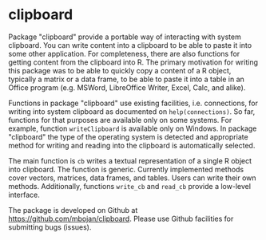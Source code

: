 clipboard
=========

Package "clipboard" provide a portable way of interacting with system
clipboard. You can write content into a clipboard to be able to paste it into
some other application. For completeness, there are also functions for getting
content from the clipboard into R.  The primary motivation for writing this
package was to be able to quickly copy a content of a R object, typically a
matrix or a data frame, to be able to paste it into a table in an Office
program (e.g. MSWord, LibreOffice Writer, Excel, Calc, and alike).

Functions in package "clipboard" use existing facilities, i.e. connections, for
writing into system clipboard as documented on `help(connections)`. So far,
functions for that purposes are available only on some systems. For example,
function `writeClipboard` is available only on Windows. In package "clipboard"
the type of the operating system is detected and appropriate method for writing
and reading into the clipboard is automatically selected.

The main function is `cb` writes a textual representation of a single R object
into clipboard. The function is generic. Currently implemented methods cover
vectors, matrices, data frames, and tables. Users can write their own methods.
Additionally, functions `write_cb` and `read_cb` provide a low-level interface.

The package is developed on Github at https://github.com/mbojan/clipboard. Please
use Github facilities for submitting bugs (issues).
